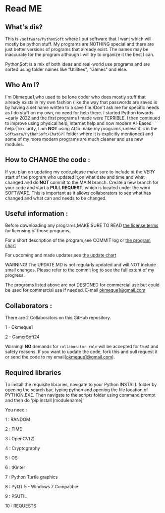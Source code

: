 # Read ME

## What's dis?

This is `/software/PythonSoft` where I put software that I want which will mostly be python stuff. My programs are NOTHING special and there are just better versions of programs that 
already exist. The names may be inaccurate for the program although I will try to organize it the best I can.

PythonSoft is a mix of both ideas and real-world use programs and are sorted using folder names like "Utilities", "Games" and else. 

## Who Am I?

I'm Okmeque1,who used to be lone coder who does mostly stuff that already exists in my own fashion (like the way that passwords are saved is by having a set name written to a save file.)Don't ask me for specific needs as I do stuff on my own, no need for help there. I started Python towards ~early 2022 and the first programs I made were TERRIBLE. I then continued to improve using physical help, internet help and now modern AI-Based help.(To clarify, I am **NOT** using AI to make my programs, unless it is in the `Software/PythonSoft/ChatGPT` folder where it is explicitly mentioned) and some of my more modern programs are much cleaner and use new modules. 

## How to CHANGE the code : 

If you plan on updating my code,please make sure to include at the VERY start of the program who updated it,on what date and time and what changed and do **NOT** commit to the MAIN branch. Create a new branch for your code and start a **PULL REQUEST**, which is located under the word SOFTWARE. This is important as it allows collaborators to see what has changed and what can and needs to be changed. 

## Useful information : 

Before downloading any programs,MAKE SURE TO READ [the license terms](https://github.com/Okmeque1/software/blob/main/PythonSoft/LICENSE.md) for licensing of those programs.

For a short description of the program,see COMMIT log or [the program chart](https://github.com/Okmeque1/software/blob/main/PythonSoft/Programs.md)

For upcoming and made updates,see [the update chart](https://github.com/Okmeque1/software/blob/main/PythonSoft/UPDATE.MD)

WARNING! The UPDATE.MD is not regularly updated and will NOT include small changes. Please refer to the commit log to see the full extent of my progress.

The programs listed above are not DESIGNED for commercial use but could be used for commercial use if needed. E-mail okmeque1@gmail.com

## Collaborators : 

There are 2 Collaborators on this GitHub repository. 

1 - Okmeque1

2 - GamerSoft24

Warning! **NO** demands for `collaborator role` will be accepted for trust and safety reasons. If you want to update the code, fork this and pull request it or send the code to my email(okmeque1@gmail.com).


## Required libraries

To install the requisite libraries, navigate to your Python INSTALL folder by opening the search bar, typing python and opening the file location of PYTHON.EXE. Then navigate to the scripts folder using command prompt and then do 'pip install [modulename]'

You need : 

1 : RANDOM


2 : TIME


3 : OpenCV(2)


4 : Cryptography


5 : OS


6 : tKinter


7 : Python Turtle graphics


8 : PyQT 5 - Windows 7 Compatible


9 : PSUTIL


10 : REQUESTS
